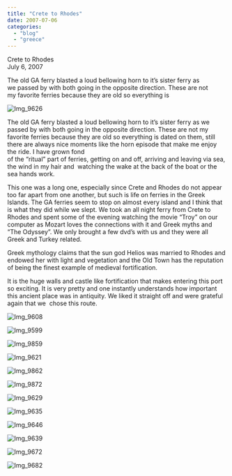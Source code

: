 ```yaml
---
title: "Crete to Rhodes"
date: 2007-07-06
categories: 
  - "blog"
  - "greece"
---
```


Crete to Rhodes  
July 6, 2007

The old GA ferry blasted a loud bellowing horn to it’s sister ferry as  
we passed by with both going in the opposite direction. These are not  
my favorite ferries because they are old so everything is

<!--more-->

![Img_9626](https://pub-ac94b3f306b24c0dba4238943c97f2e1.r2.dev/photos/uncategorized/2008/03/04/img_9626.png)

The old GA ferry blasted a loud bellowing horn to it’s sister ferry as we passed by with both going in the opposite direction. These are not my favorite ferries because they are old so everything is dated on them, still there are always nice moments like the horn episode that make me enjoy the ride. I have grown fond  
of the “ritual” part of ferries, getting on and off, arriving and leaving via sea, the wind in my hair and  watching the wake at the back of the boat or the  
sea hands work. 

This one was a long one, especially since Crete and Rhodes do not appear too far apart from one another, but such is life on ferries in the Greek Islands. The GA ferries seem to stop on almost every island and I think that is what they did while we slept. We took an all night ferry from Crete to Rhodes and spent some of the evening watching the movie “Troy” on our computer as Mozart loves the connections with it and Greek myths and “The Odyssey”. We only brought a few dvd’s with us and they were all Greek and Turkey related.

Greek mythology claims that the sun god Helios was married to Rhodes and endowed her with light and vegetation and the Old Town has the reputation of being the finest example of medieval fortification.

It is the huge walls and castle like fortification that makes entering this port so exciting. It is very pretty and one instantly understands how important this ancient place was in antiquity. We liked it straight off and were grateful again that we  chose this route.

![Img_9608](https://pub-ac94b3f306b24c0dba4238943c97f2e1.r2.dev/photos/uncategorized/2008/03/04/img_9608.png)

![Img_9599](https://pub-ac94b3f306b24c0dba4238943c97f2e1.r2.dev/photos/uncategorized/2008/03/04/img_9599.png)

![Img_9859](https://pub-ac94b3f306b24c0dba4238943c97f2e1.r2.dev/photos/uncategorized/2008/03/04/img_9859.png)

![Img_9621](https://pub-ac94b3f306b24c0dba4238943c97f2e1.r2.dev/photos/uncategorized/2008/03/04/img_9621.png)

![Img_9862](https://pub-ac94b3f306b24c0dba4238943c97f2e1.r2.dev/photos/uncategorized/2008/03/04/img_9862.png)

![Img_9872](https://pub-ac94b3f306b24c0dba4238943c97f2e1.r2.dev/photos/uncategorized/2008/03/04/img_9872.png)

![Img_9629](https://pub-ac94b3f306b24c0dba4238943c97f2e1.r2.dev/photos/uncategorized/2008/03/04/img_9629.png)

![Img_9635](https://pub-ac94b3f306b24c0dba4238943c97f2e1.r2.dev/photos/uncategorized/2008/03/04/img_9635.png)

![Img_9646](https://pub-ac94b3f306b24c0dba4238943c97f2e1.r2.dev/photos/uncategorized/2008/03/04/img_9646.png)

![Img_9639](https://pub-ac94b3f306b24c0dba4238943c97f2e1.r2.dev/photos/uncategorized/2008/03/04/img_9639.png)

![Img_9672](https://pub-ac94b3f306b24c0dba4238943c97f2e1.r2.dev/photos/uncategorized/2008/03/04/img_9672.png)

![Img_9682](https://pub-ac94b3f306b24c0dba4238943c97f2e1.r2.dev/photos/uncategorized/2008/03/04/img_9682.png)
